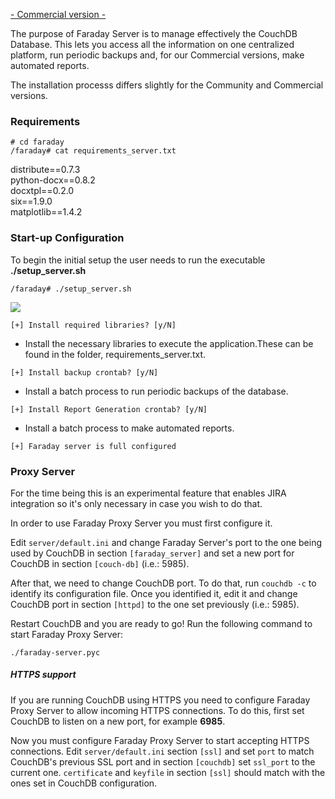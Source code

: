 [- Commercial version -](https://www.faradaysec.com/#download)


The purpose of Faraday Server is to manage effectively the CouchDB Database. This lets you access all the information on one centralized platform, run periodic backups and, for our Commercial versions, make automated reports.

The installation processs differs slightly for the Community and Commercial versions. 


### Requirements

`# cd faraday`<br>
`/faraday# cat requirements_server.txt`

distribute==0.7.3<br>
python-docx==0.8.2<br>
docxtpl==0.2.0<br>
six==1.9.0<br>
matplotlib==1.4.2<br>

### Start-up Configuration

To begin the initial setup the user needs to run the executable **./setup_server.sh**

`/faraday# ./setup_server.sh`

![](https://raw.github.com/wiki/infobyte/faraday/images/faraday_setup_libraries.png)

`[+] Install required libraries? [y/N]`

* Install the necessary libraries to execute the application.These can be found in the folder, requirements_server.txt.

`[+] Install backup crontab? [y/N]`

* Install a batch process to run periodic backups of the database.

`[+] Install Report Generation crontab? [y/N]`

* Install a batch process to make automated reports.

`[+] Faraday server is full configured`

<a name="proxy"></a>
### Proxy Server

For the time being this is an experimental feature that enables JIRA integration so it's only necessary in case you wish to do that.

In order to use Faraday Proxy Server you must first configure it.

Edit ```server/default.ini``` and change Faraday Server's port to the one being used by CouchDB in section ```[faraday_server]``` and set a new port for CouchDB in section ```[couch-db]``` (i.e.: 5985).

After that, we need to change CouchDB port. To do that, run ```couchdb -c``` to identify its configuration file. Once you identified it, edit it and change CouchDB port in section ```[httpd]``` to the one set previously (i.e.: 5985).

Restart CouchDB and you are ready to go! Run the following command to start Faraday Proxy Server:

```
./faraday-server.pyc
```

##### HTTPS support

If you are running CouchDB using HTTPS you need to configure Faraday Proxy Server to allow incoming HTTPS connections. To do this, first set CouchDB to listen on a new port, for example **6985**.

Now you must configure Faraday Proxy Server to start accepting HTTPS connections. Edit ```server/default.ini``` section ```[ssl]``` and set ```port``` to match CouchDB's previous SSL port and in section ```[couchdb]``` set ```ssl_port``` to the current one. ```certificate``` and ```keyfile``` in section ```[ssl]``` should match with the ones set in CouchDB configuration.
